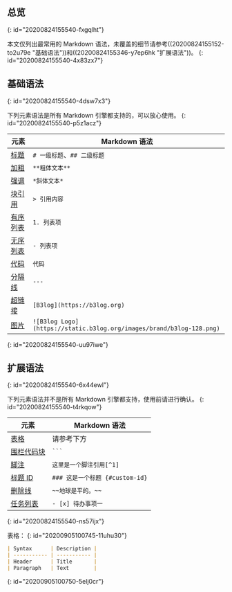 ## 总览
{: id="20200824155540-fxgqlht"}

本文仅列出最常用的 Markdown 语法，未覆盖的细节请参考((20200824155152-to2u79e "基础语法"))和((20200824155346-y7ep6hk "扩展语法"))。
{: id="20200824155540-4x83zx7"}

## 基础语法
{: id="20200824155540-4dsw7x3"}

下列元素语法是所有 Markdown 引擎都支持的，可以放心使用。
{: id="20200824155540-p5z1acz"}

| 元素 | Markdown 语法 |
| - | - |
| [标题](https://ld246.com/article/1583129520165#%E6%A0%87%E9%A2%98) | `# 一级标题`、`## 二级标题` |
| [加粗](https://ld246.com/article/1583129520165#%E5%8A%A0%E7%B2%97) | `**粗体文本**` |
| [强调](https://ld246.com/article/1583129520165#%E5%BC%BA%E8%B0%83) | `*斜体文本*` |
| [块引用](https://ld246.com/article/1583129520165#%E5%9D%97%E5%BC%95%E7%94%A8) | `> 引用内容` |
| [有序列表](https://ld246.com/article/1583129520165#%E6%9C%89%E5%BA%8F%E5%88%97%E8%A1%A8) | `1. 列表项` |
| [无序列表](https://ld246.com/article/1583129520165#%E6%97%A0%E5%BA%8F%E5%88%97%E8%A1%A8) | `- 列表项` |
| [代码](https://ld246.com/article/1583129520165#%E4%BB%A3%E7%A0%81) | `代码` |
| [分隔线](https://ld246.com/article/1583129520165#%E5%88%86%E9%9A%94%E7%BA%BF) | `---` |
| [超链接](https://ld246.com/article/1583129520165#%E8%B6%85%E9%93%BE%E6%8E%A5) | `[B3log](https://b3log.org)` |
| [图片](https://ld246.com/article/1583129520165#%E5%9B%BE%E7%89%87) | `![B3log Logo](https://static.b3log.org/images/brand/b3log-128.png)` |
{: id="20200824155540-uu97iwe"}

## 扩展语法
{: id="20200824155540-6x44ewl"}

下列元素语法并不是所有 Markdown 引擎都支持，使用前请进行确认。
{: id="20200824155540-t4rkqow"}

| 元素 | Markdown 语法 |
| - | - |
| [表格](https://ld246.com/article/1583305480675#%E8%A1%A8%E6%A0%BC) | 请参考下方 |
| [围栏代码块](https://ld246.com/article/1583305480675#%E5%9B%B4%E6%A0%8F%E4%BB%A3%E7%A0%81%E5%9D%97) | <code>```</code> |
| [脚注](https://ld246.com/article/1583305480675#%E8%84%9A%E6%B3%A8) | `这里是一个脚注引用[^1]` |
| [标题 ID](https://ld246.com/article/1583305480675#heading-ids) | `### 这是一个标题 {#custom-id}` |
| [删除线](https://ld246.com/article/1583305480675#%E5%88%A0%E9%99%A4%E7%BA%BF) | `~~地球是平的。~~` |
| [任务列表](https://ld246.com/article/1583305480675#%E4%BB%BB%E5%8A%A1%E5%88%97%E8%A1%A8) | `- [x] 待办事项一` |
{: id="20200824155540-ns57ijx"}

表格：
{: id="20200905100745-11uhu30"}

```markdown
| Syntax      | Description |
| ----------- | ----------- |
| Header      | Title       |
| Paragraph   | Text        |
```
{: id="20200905100750-5elj0cr"}
